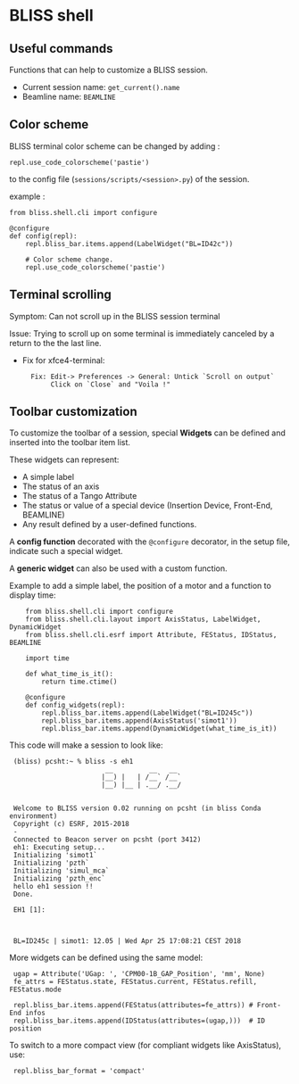 
BLISS shell
===========


Useful commands
---------------

Functions that can help to customize a BLISS session.


* Current session name: `get_current().name`
* Beamline name: `BEAMLINE`



Color scheme
------------

BLISS terminal color scheme can be changed by adding :

    repl.use_code_colorscheme('pastie')
to the config file (`sessions/scripts/<session>.py`) of the session.

example :

    from bliss.shell.cli import configure
    
    @configure
    def config(repl):
        repl.bliss_bar.items.append(LabelWidget("BL=ID42c"))

        # Color scheme change.
        repl.use_code_colorscheme('pastie')

Terminal scrolling
------------------

Symptom: Can not scroll up in the BLISS session terminal

Issue: Trying to scroll up on some terminal is immediately canceled by
a return to the the last line.

* Fix for xfce4-terminal:

        Fix: Edit-> Preferences -> General: Untick `Scroll on output`
	         Click on `Close` and "Voila !"


Toolbar customization
---------------------

To customize the toolbar of a session, special **Widgets** can be
defined and inserted into the toolbar item list.

These widgets can represent:

 * A simple label
 * The status of an axis
 * The status of a Tango Attribute
 * The status or value of a special device (Insertion Device, Front-End, BEAMLINE)
 * Any result defined by a user-defined functions.

A **config function** decorated with the `@configure` decorator, in
the setup file, indicate such a special widget.

A **generic widget** can also be used with a custom function.

Example to add a simple label, the position of a motor and a function to display time:

        from bliss.shell.cli import configure
        from bliss.shell.cli.layout import AxisStatus, LabelWidget, DynamicWidget
        from bliss.shell.cli.esrf import Attribute, FEStatus, IDStatus, BEAMLINE
        
        import time
        
        def what_time_is_it():
            return time.ctime()
        
        @configure
        def config_widgets(repl):
            repl.bliss_bar.items.append(LabelWidget("BL=ID245c"))
            repl.bliss_bar.items.append(AxisStatus('simot1'))
            repl.bliss_bar.items.append(DynamicWidget(what_time_is_it))

This code will make a session to look like:

     (bliss) pcsht:~ % bliss -s eh1
                            __         __   __          
                           |__) |   | /__` /__`         
                           |__) |__ | .__/ .__/         
     
     
     Welcome to BLISS version 0.02 running on pcsht (in bliss Conda environment)
     Copyright (c) ESRF, 2015-2018
     -
     Connected to Beacon server on pcsht (port 3412)
     eh1: Executing setup...
     Initializing 'simot1`
     Initializing 'pzth`
     Initializing 'simul_mca`
     Initializing 'pzth_enc`
     hello eh1 session !! 
     Done.
     
     EH1 [1]: 
     
     
     
     BL=ID245c | simot1: 12.05 | Wed Apr 25 17:08:21 CEST 2018


More widgets can be defined using the same model:

     ugap = Attribute('UGap: ', 'CPM00-1B_GAP_Position', 'mm', None)
     fe_attrs = FEStatus.state, FEStatus.current, FEStatus.refill, FEStatus.mode

     repl.bliss_bar.items.append(FEStatus(attributes=fe_attrs)) # Front-End infos
     repl.bliss_bar.items.append(IDStatus(attributes=(ugap,)))  # ID position


To switch to a more compact view (for compliant widgets like AxisStatus), use:

     repl.bliss_bar_format = 'compact'


